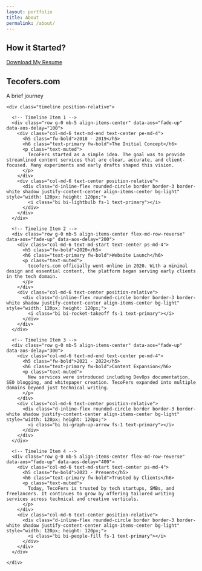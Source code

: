 ```yaml
---
layout: portfolio
title: About
permalink: /about/
---
```


## How it Started?

<div class="text-center mt-5">
    <a href="/path/to/your/resume.pdf" class="btn btn-primary btn-lg" download>
        <i class="bi bi-download me-2"></i> Download My Resume
    </a>
</div>

<!-- Bootstrap v5.3.3 About Timeline Section -->
<section class="py-5" id="about">
  <div class="container" data-aos="fade-up" data-aos-delay="100">
    <div class="text-center mb-5">
      <h2 class="fw-bold text-uppercase">Tecofers.com</h2>
      <p class="text-muted fst-italic">A brief journey</p>
    </div>

    <div class="timeline position-relative">

      <!-- Timeline Item 1 -->
      <div class="row g-0 mb-5 align-items-center" data-aos="fade-up" data-aos-delay="100">
        <div class="col-md-6 text-md-end text-center pe-md-4">
          <h5 class="fw-bold">2018 - 2019</h5>
          <h6 class="text-primary fw-bold">The Initial Concept</h6>
          <p class="text-muted">
            TecoFers started as a simple idea. The goal was to provide streamlined content services that are clear, accurate, and client-focused. Many experiments and early drafts shaped this vision.
          </p>
        </div>
        <div class="col-md-6 text-center position-relative">
          <div class="d-inline-flex rounded-circle border border-3 border-white shadow justify-content-center align-items-center bg-light" style="width: 120px; height: 120px;">
            <i class="bi bi-lightbulb fs-1 text-primary"></i>
          </div>
        </div>
      </div>

      <!-- Timeline Item 2 -->
      <div class="row g-0 mb-5 align-items-center flex-md-row-reverse" data-aos="fade-up" data-aos-delay="200">
        <div class="col-md-6 text-md-start text-center ps-md-4">
          <h5 class="fw-bold">2020</h5>
          <h6 class="text-primary fw-bold">Website Launch</h6>
          <p class="text-muted">
            tecofers.com officially went online in 2020. With a minimal design and essential content, the platform began serving early clients in the tech domain.
          </p>
        </div>
        <div class="col-md-6 text-center position-relative">
          <div class="d-inline-flex rounded-circle border border-3 border-white shadow justify-content-center align-items-center bg-light" style="width: 120px; height: 120px;">
            <i class="bi bi-rocket-takeoff fs-1 text-primary"></i>
          </div>
        </div>
      </div>

      <!-- Timeline Item 3 -->
      <div class="row g-0 mb-5 align-items-center" data-aos="fade-up" data-aos-delay="300">
        <div class="col-md-6 text-md-end text-center pe-md-4">
          <h5 class="fw-bold">2021 - 2022</h5>
          <h6 class="text-primary fw-bold">Content Expansion</h6>
          <p class="text-muted">
            New services were introduced including DevOps documentation, SEO blogging, and whitepaper creation. TecoFers expanded into multiple domains beyond just technical writing.
          </p>
        </div>
        <div class="col-md-6 text-center position-relative">
          <div class="d-inline-flex rounded-circle border border-3 border-white shadow justify-content-center align-items-center bg-light" style="width: 120px; height: 120px;">
            <i class="bi bi-graph-up-arrow fs-1 text-primary"></i>
          </div>
        </div>
      </div>

      <!-- Timeline Item 4 -->
      <div class="row g-0 mb-5 align-items-center flex-md-row-reverse" data-aos="fade-up" data-aos-delay="400">
        <div class="col-md-6 text-md-start text-center ps-md-4">
          <h5 class="fw-bold">2023 - Present</h5>
          <h6 class="text-primary fw-bold">Trusted by Clients</h6>
          <p class="text-muted">
            Today, TecoFers is trusted by tech startups, SMBs, and freelancers. It continues to grow by offering tailored writing services across technical and creative verticals.
          </p>
        </div>
        <div class="col-md-6 text-center position-relative">
          <div class="d-inline-flex rounded-circle border border-3 border-white shadow justify-content-center align-items-center bg-light" style="width: 120px; height: 120px;">
            <i class="bi bi-people-fill fs-1 text-primary"></i>
          </div>
        </div>
      </div>

    </div>
  </div>
</section>